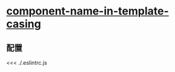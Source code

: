 
# [component-name-in-template-casing](https://eslint.vuejs.org/rules/component-name-in-template-casing.html)

## 配置

<<< ./.eslintrc.js
        